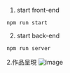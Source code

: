 1. start front-end

```
npm run start
```

2. start back-end

```
npm run server
```

2.作品呈現
![image](https://user-images.githubusercontent.com/85146178/218271167-0b54e9bd-104f-4e95-b621-42db423cfce7.png)



